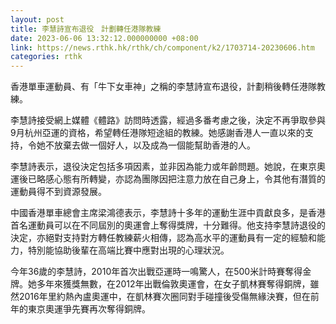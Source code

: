 ```yaml
---
layout: post
title: 李慧詩宣布退役　計劃轉任港隊教練
date: 2023-06-06 13:32:12.000000000 +08:00
link: https://news.rthk.hk/rthk/ch/component/k2/1703714-20230606.htm
categories: rthk
---
```


香港單車運動員、有「牛下女車神」之稱的李慧詩宣布退役，計劃稍後轉任港隊教練。

李慧詩接受網上媒體《體路》訪問時透露，經過多番考慮之後，決定不再爭取參與9月杭州亞運的資格，希望轉任港隊短途組的教練。她感謝香港人一直以來的支持，令她不放棄去做一個好人，以及成為一個能幫助香港的人。

李慧詩表示，退役決定包括多項因素，並非因為能力或年齡問題。她說，在東京奧運後已略感心態有所轉變，亦認為團隊因把注意力放在自己身上，令其他有潛質的運動員得不到資源發展。

中國香港單車總會主席梁鴻德表示，李慧詩十多年的運動生涯中貢獻良多，是香港首名運動員可以在不同屆別的奧運會上奪得獎牌，十分難得。他支持李慧詩退役的決定，亦絕對支持對方轉任教練薪火相傳，認為高水平的運動員有一定的經驗和能力，特別能協助後輩在高端比賽中應對出現的心理狀況。

今年36歲的李慧詩，2010年首次出戰亞運時一鳴驚人，在500米計時賽奪得金牌。她多年來獲獎無數，在2012年出戰倫敦奧運會，在女子凱林賽奪得銅牌，雖然2016年里約熱內盧奧運中，在凱林賽次圈同對手碰撞後受傷無緣決賽，但在前年的東京奧運爭先賽再次奪得銅牌。
